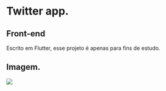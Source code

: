 # Twitter app.
Front-end
-
Escrito em Flutter, esse projeto é apenas para fins de estudo.

Imagem.
-
<img src="https://i.imgur.com/gBBSEWi.png">